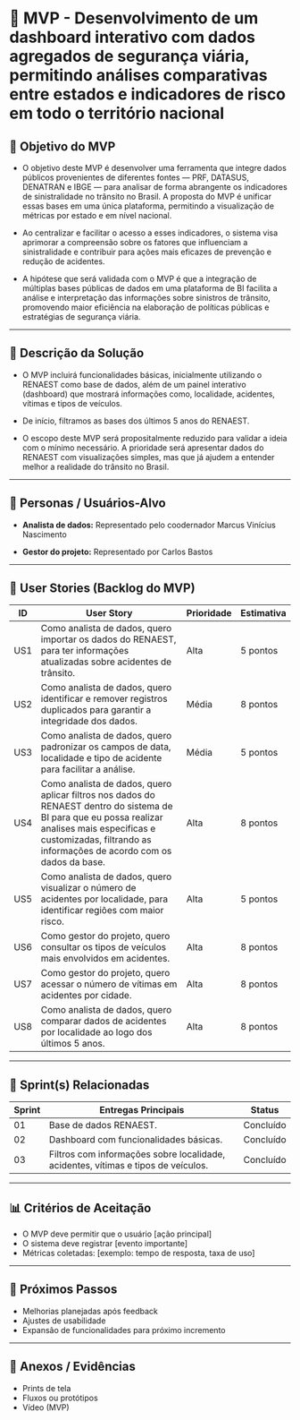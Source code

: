 # 📌 MVP - Desenvolvimento de um dashboard interativo com dados agregados de segurança viária, permitindo análises comparativas entre estados e indicadores de risco em todo o território nacional

## 🎯 Objetivo do MVP

- O objetivo deste MVP é desenvolver uma ferramenta que integre dados públicos provenientes de diferentes fontes — PRF, DATASUS, DENATRAN e IBGE — para analisar de forma abrangente os indicadores de sinistralidade no trânsito no Brasil. A proposta do MVP é unificar essas bases em uma única plataforma, permitindo a visualização de métricas por estado e em nível nacional.

- Ao centralizar e facilitar o acesso a esses indicadores, o sistema visa aprimorar a compreensão sobre os fatores que influenciam a sinistralidade e contribuir para ações mais eficazes de prevenção e redução de acidentes.

- A hipótese que será validada com o MVP é que a integração de múltiplas bases públicas de dados em uma plataforma de BI facilita a análise e interpretação das informações sobre sinistros de trânsito, promovendo maior eficiência na elaboração de políticas públicas e estratégias de segurança viária.

---

## 📝 Descrição da Solução
 
- O MVP incluirá funcionalidades básicas, inicialmente utilizando o RENAEST como base de dados, além de um painel interativo (dashboard) que mostrará informações como, localidade, acidentes, vítimas e tipos de veículos.

- De início, filtramos as bases dos últimos 5 anos do RENAEST.
  
- O escopo deste MVP será propositalmente reduzido para validar a ideia com o mínimo necessário. A prioridade será apresentar dados do RENAEST com visualizações simples, mas que já ajudem a entender melhor a realidade do trânsito no Brasil.
---

## 👥 Personas / Usuários-Alvo
- **Analista de dados:** Representado pelo coodernador Marcus Vinícius Nascimento
  
- **Gestor do projeto:** Representado por Carlos Bastos 
---

## 🔑 User Stories (Backlog do MVP)
| ID  | User Story                                                                 | Prioridade | Estimativa |
|-----|-----------------------------------------------------------------------------|------------|------------|
| US1 | Como analista de dados, quero importar os dados do RENAEST, para ter informações atualizadas sobre acidentes de trânsito.        | Alta       | 5 pontos   |
| US2 | Como analista de dados, quero identificar e remover registros duplicados para garantir a integridade dos dados.         | Média      | 8 pontos   |
| US3 | Como analista de dados, quero padronizar os campos de data, localidade e tipo de acidente para facilitar a análise.        | Média       | 5 pontos   |
| US4 | Como analista de dados, quero aplicar filtros nos dados do RENAEST dentro do sistema de BI para que eu possa realizar analises mais especificas e customizadas, filtrando as informações de acordo com os dados da base.         | Alta      | 8 pontos   |
| US5 | Como analista de dados, quero visualizar o número de acidentes por localidade, para identificar regiões com maior risco.        | Alta       | 5 pontos   |
| US6 |Como gestor do projeto, quero consultar os tipos de veículos mais envolvidos em acidentes.    | Alta      | 8 pontos   |
| US7 | Como gestor do projeto, quero acessar o número de vítimas em acidentes por cidade.        | Alta       | 8 pontos   |
| US8 |Como analista de dados, quero comparar dados de acidentes por localidade ao logo dos últimos 5 anos. | Alta      | 8 pontos   |


---

## 📅 Sprint(s) Relacionadas
| Sprint | Entregas Principais                          | Status   |
|--------|----------------------------------------------|----------|
| 01     | Base de dados RENAEST.                        | Concluído|
| 02     | Dashboard com funcionalidades básicas.        | Concluído |
| 03     | Filtros com informações sobre localidade, acidentes, vítimas e tipos de veículos.      | Concluído |


---

## 📊 Critérios de Aceitação
- O MVP deve permitir que o usuário [ação principal]  
- O sistema deve registrar [evento importante]  
- Métricas coletadas: [exemplo: tempo de resposta, taxa de uso]  

---

## 🚀 Próximos Passos
- Melhorias planejadas após feedback  
- Ajustes de usabilidade  
- Expansão de funcionalidades para próximo incremento  

---

## 📂 Anexos / Evidências
- Prints de tela  
- Fluxos ou protótipos  
- Vídeo (MVP)  
